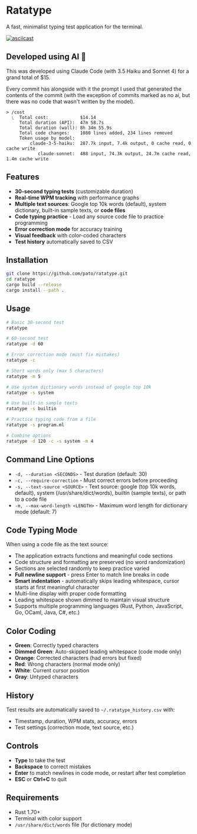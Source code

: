 # Ratatype

A fast, minimalist typing test application for the terminal.

[![asciicast](https://asciinema.org/a/721622.svg)](https://asciinema.org/a/721622)

## Developed using AI 🤖

This was developed using Claude Code (with 3.5 Haiku and Sonnet 4) for a grand
total of $15.

Every commit has alongside with it the prompt I used that generated the
contents of the commit (with the exception of commits marked as no ai, but
there was no code that wasn't written by the model).

```
> /cost
  ⎿  Total cost:            $14.14
     Total duration (API):  47m 58.7s
     Total duration (wall): 8h 34m 55.9s
     Total code changes:    1080 lines added, 234 lines removed
     Token usage by model:
         claude-3-5-haiku:  287.7k input, 7.4k output, 0 cache read, 0 cache write
            claude-sonnet:  488 input, 74.3k output, 24.7m cache read, 1.4m cache write
```


## Features

- **30-second typing tests** (customizable duration)
- **Real-time WPM tracking** with performance graphs
- **Multiple text sources**: Google top 10k words (default), system dictionary, built-in sample texts, or **code files**
- **Code typing practice** - Load any source code file to practice programming
- **Error correction mode** for accuracy training
- **Visual feedback** with color-coded characters
- **Test history** automatically saved to CSV

## Installation

```bash
git clone https://github.com/pato/ratatype.git
cd ratatype
cargo build --release
cargo install --path .
```

## Usage

```bash
# Basic 30-second test
ratatype

# 60-second test
ratatype -d 60

# Error correction mode (must fix mistakes)
ratatype -c

# Short words only (max 5 characters)
ratatype -m 5

# Use system dictionary words instead of google top 10k
ratatype -s system

# Use built-in sample texts
ratatype -s builtin

# Practice typing code from a file
ratatype -s program.ml

# Combine options
ratatype -d 120 -c -s system -m 4
```

## Command Line Options

- `-d, --duration <SECONDS>` - Test duration (default: 30)
- `-c, --require-correction` - Must correct errors before proceeding
- `-s, --text-source <SOURCE>` - Text source: google (top 10k words, default), system (/usr/share/dict/words), builtin (sample texts), or path to a code file
- `-m, --max-word-length <LENGTH>` - Maximum word length for dictionary mode (default: 7)

## Code Typing Mode

When using a code file as the text source:
- The application extracts functions and meaningful code sections
- Code structure and formatting are preserved (no word randomization)
- Sections are selected randomly to keep practice varied
- **Full newline support** - press Enter to match line breaks in code
- **Smart indentation** - automatically skips leading whitespace, cursor starts at first meaningful character
- Multi-line display with proper code formatting
- Leading whitespace shown dimmed to maintain visual structure
- Supports multiple programming languages (Rust, Python, JavaScript, Go, OCaml, Java, C#, etc.)

## Color Coding

- **Green**: Correctly typed characters
- **Dimmed Green**: Auto-skipped leading whitespace (code mode only)
- **Orange**: Corrected characters (had errors but fixed)
- **Red**: Wrong characters (normal mode only)
- **White**: Current cursor position
- **Gray**: Untyped characters

## History

Test results are automatically saved to `~/.ratatype_history.csv` with:
- Timestamp, duration, WPM stats, accuracy, errors
- Test settings (correction mode, text source, etc.)

## Controls

- **Type** to take the test
- **Backspace** to correct mistakes
- **Enter** to match newlines in code mode, or restart after test completion
- **ESC** or **Ctrl+C** to quit

## Requirements

- Rust 1.70+
- Terminal with color support
- `/usr/share/dict/words` file (for dictionary mode)
